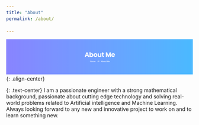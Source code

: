 ```yaml
---
title: "About"
permalink: /about/

---
```

  ![image-left](/images/about.jpg){: .align-center}

  {: .text-center}
  I am a passionate engineer with a strong mathematical background,
  passionate about cutting edge technology and solving real- world
  problems related to Artificial intelligence and Machine Learning.
  Always looking forward to any new and innovative project  to work
  on and to learn something new.
